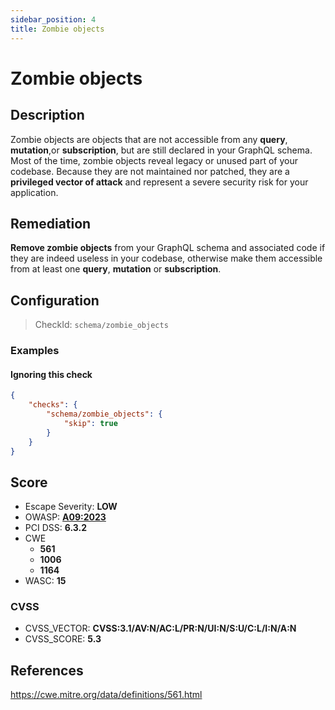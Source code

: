 ```yaml
---
sidebar_position: 4
title: Zombie objects
---
```


# Zombie objects

## Description

Zombie objects are objects that are not accessible from any __query__, __mutation__,or __subscription__, but are still declared in your GraphQL schema.
Most of the time, zombie objects reveal legacy or unused part of your codebase.
Because they are not maintained nor patched, they are a **privileged vector of attack** and represent a severe security risk for your application.

## Remediation

**Remove zombie objects** from your GraphQL schema and associated code if they are indeed useless in your codebase, otherwise make them accessible from at least one __query__, __mutation__ or __subscription__.


## Configuration

> CheckId: `schema/zombie_objects`


### Examples


#### Ignoring this check

```json
{
    "checks": {
        "schema/zombie_objects": {
            "skip": true
        }
    }
}
```




## Score

- Escape Severity: **<span className="low-severity">LOW</span>**
- OWASP: **[A09:2023](https://github.com/OWASP/API-Security/blob/master/2023/en/src/0xa9-improper-assets-management.md)**
- PCI DSS: **6.3.2**
- CWE
  - **561**
  - **1006**
  - **1164**
- WASC: **15**



### CVSS

- CVSS_VECTOR: **CVSS:3.1/AV:N/AC:L/PR:N/UI:N/S:U/C:L/I:N/A:N**
- CVSS_SCORE: **5.3**

## References

https://cwe.mitre.org/data/definitions/561.html
